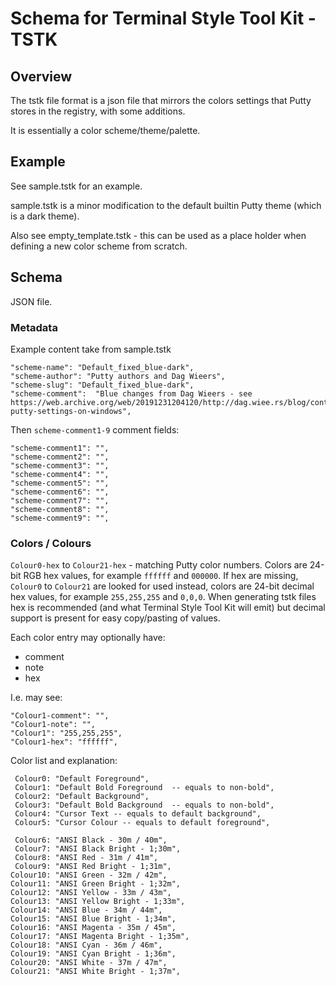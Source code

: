 # Schema for Terminal Style Tool Kit - TSTK

## Overview

The tstk file format is a json file that mirrors the colors
settings that Putty stores in the registry, with some additions.

It is essentially a color scheme/theme/palette.

## Example

See sample.tstk for an example.

sample.tstk is a minor modification to the default builtin Putty theme (which is a dark theme).

Also see empty_template.tstk - this can be used as a place holder when defining a new color scheme from scratch.


## Schema

JSON file.

### Metadata

Example content take from sample.tstk

    "scheme-name": "Default_fixed_blue-dark",
    "scheme-author": "Putty authors and Dag Wieers",
    "scheme-slug": "Default_fixed_blue-dark",
    "scheme-comment":  "Blue changes from Dag Wieers - see https://web.archive.org/web/20191231204120/http://dag.wiee.rs/blog/content/improving-putty-settings-on-windows",

Then `scheme-comment1-9` comment fields:

    "scheme-comment1": "",
    "scheme-comment2": "",
    "scheme-comment3": "",
    "scheme-comment4": "",
    "scheme-comment5": "",
    "scheme-comment6": "",
    "scheme-comment7": "",
    "scheme-comment8": "",
    "scheme-comment9": "",

### Colors / Colours

`Colour0-hex` to `Colour21-hex` - matching Putty color numbers. Colors are 24-bit RGB hex values, for example `ffffff` and `000000`.
If hex are missing, `Colour0` to `Colour21` are looked for used instead, colors are 24-bit decimal hex values, for example `255,255,255` and `0,0,0`.
When generating tstk files hex is recommended (and what Terminal Style Tool Kit will emit) but decimal support is present for easy copy/pasting of values.

Each color entry may optionally have:

  * comment
  * note
  * hex

I.e. may see:

    "Colour1-comment": "",
    "Colour1-note": "",
    "Colour1": "255,255,255",
    "Colour1-hex": "ffffff",

Color list and explanation:

     Colour0: "Default Foreground",
     Colour1: "Default Bold Foreground  -- equals to non-bold",
     Colour2: "Default Background",
     Colour3: "Default Bold Background  -- equals to non-bold",
     Colour4: "Cursor Text -- equals to default background",
     Colour5: "Cursor Colour -- equals to default foreground",

     Colour6: "ANSI Black - 30m / 40m",
     Colour7: "ANSI Black Bright - 1;30m",
     Colour8: "ANSI Red - 31m / 41m",
     Colour9: "ANSI Red Bright - 1;31m",
    Colour10: "ANSI Green - 32m / 42m",
    Colour11: "ANSI Green Bright - 1;32m",
    Colour12: "ANSI Yellow - 33m / 43m",
    Colour13: "ANSI Yellow Bright - 1;33m",
    Colour14: "ANSI Blue - 34m / 44m",
    Colour15: "ANSI Blue Bright - 1;34m",
    Colour16: "ANSI Magenta - 35m / 45m",
    Colour17: "ANSI Magenta Bright - 1;35m",
    Colour18: "ANSI Cyan - 36m / 46m",
    Colour19: "ANSI Cyan Bright - 1;36m",
    Colour20: "ANSI White - 37m / 47m",
    Colour21: "ANSI White Bright - 1;37m",
